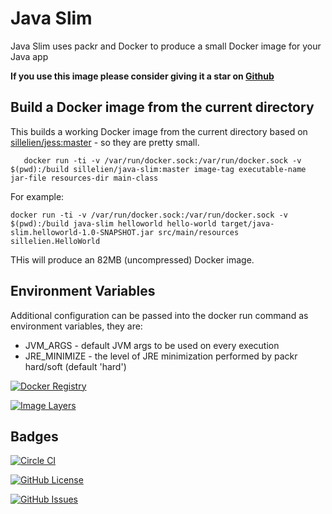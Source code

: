 # Java Slim

Java Slim uses packr and Docker to produce a small Docker image for your Java app

**If you use this image please consider giving it a star on [Github](https://github.com/Sillelien/jess-builder)**

## Build a Docker image from the current directory

This builds a working Docker image from the current directory based on  [sillelien/jess:master](https://registry.hub.docker.com/u/sillelien/jess/) - so they are pretty small.

```
   docker run -ti -v /var/run/docker.sock:/var/run/docker.sock -v $(pwd):/build sillelien/java-slim:master image-tag executable-name jar-file resources-dir main-class
```

For example:

```
docker run -ti -v /var/run/docker.sock:/var/run/docker.sock -v $(pwd):/build java-slim helloworld hello-world target/java-slim.helloworld-1.0-SNAPSHOT.jar src/main/resources sillelien.HelloWorld
```

THis will produce an 82MB (uncompressed) Docker image.

## Environment Variables

Additional configuration can be passed into the docker run command as environment variables, they are:

* JVM_ARGS - default JVM args to be used on every execution
* JRE_MINIMIZE - the level of JRE minimization performed by packr hard/soft (default 'hard')


[![Docker Registry](https://img.shields.io/docker/pulls/sillelien/java-slim.svg)](https://registry.hub.docker.com/u/sillelien/java-slim)

[![Image Layers](https://badge.imagelayers.io/sillelien/java-slim.svg)](https://imagelayers.io/?images=sillelien/java-slim:master 'Get your own badge on imagelayers.io') 


## Badges

[![Circle CI](https://circleci.com/gh/Sillelien/java-slim/tree/master.svg?style=svg)](https://circleci.com/gh/Sillelien/java-slim/tree/master)

[![GitHub License](https://img.shields.io/github/license/sillelien/java-slim.svg)](https://raw.githubusercontent.com/sillelien/java-slim/master/LICENSE)

[![GitHub Issues](https://img.shields.io/github/issues/sillelien/java-slim.svg)](https://github.com/sillelien/java-slim/issues)
